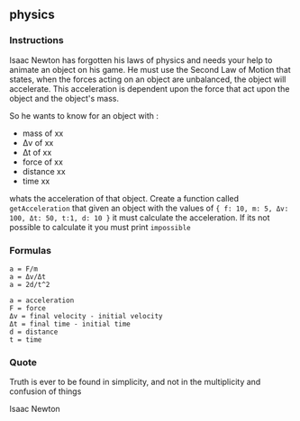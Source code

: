 ## physics

### Instructions

Isaac Newton has forgotten his laws of physics and needs your help to animate an object on his game.
He must use the Second Law of Motion that states, when the forces acting on an object are unbalanced, the object will accelerate.
This acceleration is dependent upon the force that act upon the object and the object's mass.

So he wants to know for an object with :

- mass of xx
- Δv of xx
- Δt of xx
- force of xx
- distance xx
- time xx

whats the acceleration of that object.
Create a function called `getAcceleration` that given an object with the values of `{ f: 10, m: 5, Δv: 100, Δt: 50, t:1, d: 10 }`
it must calculate the acceleration. If its not possible to calculate it you must print `impossible`

### Formulas

```
a = F/m
a = Δv/Δt
a = 2d/t^2

a = acceleration
F = force
Δv = final velocity - initial velocity
Δt = final time - initial time
d = distance
t = time
```

### Quote

Truth is ever to be found in simplicity, and not in the multiplicity and confusion of things

Isaac Newton
